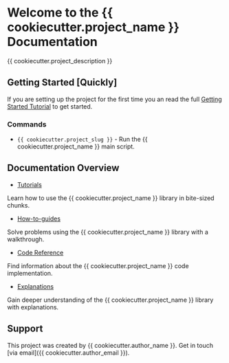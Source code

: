 # Welcome to the {{ cookiecutter.project_name }} Documentation

{{ cookiecutter.project_description }}

## Getting Started [Quickly]

If you are setting up the project for the first time you an read the full [Getting Started Tutorial](tutorial/getting-started.md) to get started.

### Commands

* `{{ cookiecutter.project_slug }}` - Run the {{ cookiecutter.project_name }} main script.

## Documentation Overview

* [Tutorials](tutorial/index.md)

Learn how to use the {{ cookiecutter.project_name }} library in bite-sized chunks.

* [How-to-guides](how-to-guide/index.md)

Solve problems using the {{ cookiecutter.project_name }} library with a walkthrough.

* [Code Reference](reference/README.md)

Find information about the {{ cookiecutter.project_name }} code implementation.

* [Explanations](explanation/index.md)

Gain deeper understanding of the {{ cookiecutter.project_name }} library with explanations.

## Support

This project was created by {{ cookiecutter.author_name }}. Get in touch [via email]({{ cookiecutter.author_email }}).
